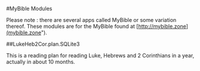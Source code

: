 #MyBible Modules

  Please note : there are several apps called MyBible or some variation thereof. These modules are for the MyBible found at [http://mybible.zone](mybible.zone").

##LukeHeb2Cor.plan.SQLite3

  This is a reading plan for reading Luke, Hebrews and 2 Corinthians in a year, actually in about 10 months.
